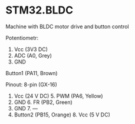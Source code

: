 # STM32.BLDC
 Machine with BLDC motor drive and button control
 
 
 Potentiometr:
 1. Vcc (3V3 DC)
 2. ADC (A0, Grey)
 3. GND
 
 Button1 (PA11, Brown)
 
 Pinout: 8-pin (GX-16)
 1. Vcc (24 V DC)				5. PWM (PA6, Yellow)
 2. GND							6. FR (PB2, Green)
 3. GND							7. —
 4. Button2 (PB15, Orange)		8. Vcc (5 V DC)
